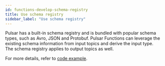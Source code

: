 ```yaml
---
id: functions-develop-schema-registry
title: Use schema registry
sidebar_label: "Use schema registry"
---
```


Pulsar has a built-in schema registry and is bundled with popular schema types, such as Avro, JSON and Protobuf. Pulsar Functions can leverage the existing schema information from input topics and derive the input type. The schema registry applies to output topics as well.

For more details, refer to [code example](https://github.com/apache/pulsar/blob/master/pulsar-functions/java-examples/src/main/java/org/apache/pulsar/functions/api/examples/AutoSchemaFunction.java).

